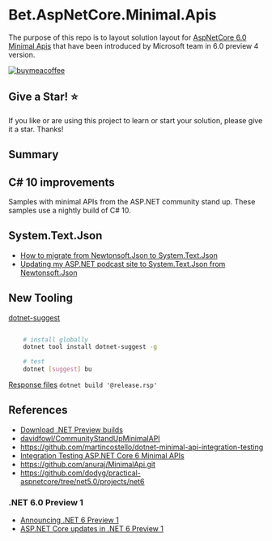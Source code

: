 # Bet.AspNetCore.Minimal.Apis

The purpose of this repo is to layout solution layout for [AspNetCore 6.0 Minimal Apis](https://devblogs.microsoft.com/aspnet/asp-net-core-updates-in-net-6-preview-4/#introducing-minimal-apis) that have been introduced by Microsoft team in 6.0 preview 4 version.

[![buymeacoffee](https://www.buymeacoffee.com/assets/img/custom_images/orange_img.png)](https://www.buymeacoffee.com/vyve0og)

## Give a Star! :star:

If you like or are using this project to learn or start your solution, please give it a star. Thanks!
## Summary

## C# 10 improvements
Samples with minimal APIs from the ASP.NET community stand up. These samples use a nightly build of C# 10.


## System.Text.Json

- [How to migrate from Newtonsoft.Json to System.Text.Json](https://docs.microsoft.com/en-us/dotnet/standard/serialization/system-text-json-migrate-from-newtonsoft-how-to?pivots=dotnet-5-0)
- [Updating my ASP.NET podcast site to System.Text.Json from Newtonsoft.Json](https://www.hanselman.com/blog/updating-my-aspnet-podcast-site-to-systemtextjson-from-newtonsoftjson)


## New Tooling

[dotnet-suggest](https://github.com/dotnet/command-line-api/blob/main/docs/dotnet-suggest.md)

```bash

    # install globally
    dotnet tool install dotnet-suggest -g

    # test
    dotnet [suggest] bu
```

[Response files](https://stackoverflow.com/questions/52557351/can-net-core-cli-load-arguments-from-file)
`dotnet build '@release.rsp'`


## References

- [Download .NET Preview builds](https://github.com/dotnet/installer#build-status)
- [davidfowl/CommunityStandUpMinimalAPI](https://github.com/davidfowl/CommunityStandUpMinimalAPI)
- https://github.com/martincostello/dotnet-minimal-api-integration-testing
- [Integration Testing ASP.NET Core 6 Minimal APIs](https://dotnetthoughts.net/dotnet-minimal-api-integration-testing/)
- https://github.com/anuraj/MinimalApi.git
- https://github.com/dodyg/practical-aspnetcore/tree/net5.0/projects/net6

### .NET 6.0 Preview 1

- [Announcing .NET 6 Preview 1](https://devblogs.microsoft.com/dotnet/announcing-net-6-preview-1/)
- [ASP.NET Core updates in .NET 6 Preview 1](https://devblogs.microsoft.com/aspnet/asp-net-core-updates-in-net-6-preview-1/)